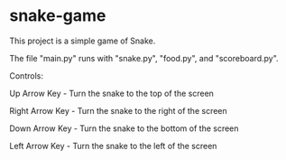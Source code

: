 # snake-game

This project is a simple game of Snake.

The file "main.py" runs with "snake.py", "food.py", and "scoreboard.py".



Controls:

Up Arrow Key - Turn the snake to the top of the screen

Right Arrow Key - Turn the snake to the right of the screen

Down Arrow Key - Turn the snake to the bottom of the screen

Left Arrow Key - Turn the snake to the left of the screen
